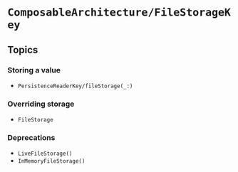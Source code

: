 # ``ComposableArchitecture/FileStorageKey``

## Topics

### Storing a value

- ``PersistenceReaderKey/fileStorage(_:)``

### Overriding storage

- ``FileStorage``

### Deprecations

- ``LiveFileStorage()``
- ``InMemoryFileStorage()``
